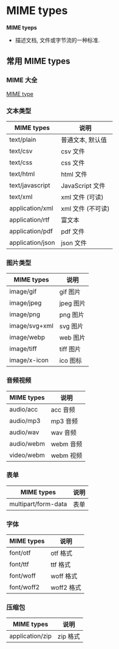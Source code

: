 # MIME types

**MIME tyeps**

- 描述文档, 文件或字节流的一种标准.

## 常用 MIME types

### MIME 大全

[MIME type](https://www.iana.org/assignments/media-types/media-types.xhtml)

### 文本类型

| MIME types       | 说明              |
| ---------------- | ----------------- |
| text/plain       | 普通文本, 默认值  |
| text/csv         | csv 文件          |
| text/css         | css 文件          |
| text/html        | html 文件         |
| text/javascript  | JavaScript 文件   |
| text/xml         | xml 文件 (可读)   |
| application/xml  | xml 文件 (不可读) |
| application/rtf  | 富文本            |
| application/pdf  | pdf 文件          |
| application/json | json 文件         |

### 图片类型

| MIME types    | 说明      |
| ------------- | --------- |
| image/gif     | gif 图片  |
| image/jpeg    | jpeg 图片 |
| image/png     | png 图片  |
| image/svg+xml | svg 图片  |
| image/webp    | web 图片  |
| image/tiff    | tiff 图片 |
| image/x-icon  | ico 图标  |

### 音频视频

| MIME types | 说明      |
| ---------- | --------- |
| audio/acc  | acc 音频  |
| audio/mp3  | mp3 音频  |
| audio/wav  | wav 音频  |
| audio/webm | webm 音频 |
| video/webm | webm 视频 |

### 表单

| MIME types          | 说明 |
| ------------------- | ---- |
| multipart/form-data | 表单 |

### 字体

| MIME types | 说明       |
| ---------- | ---------- |
| font/otf   | otf 格式   |
| font/ttf   | ttf 格式   |
| font/woff  | woff 格式  |
| font/woff2 | woff2 格式 |

### 压缩包

| MIME types      | 说明     |
| --------------- | -------- |
| application/zip | zip 格式 |
